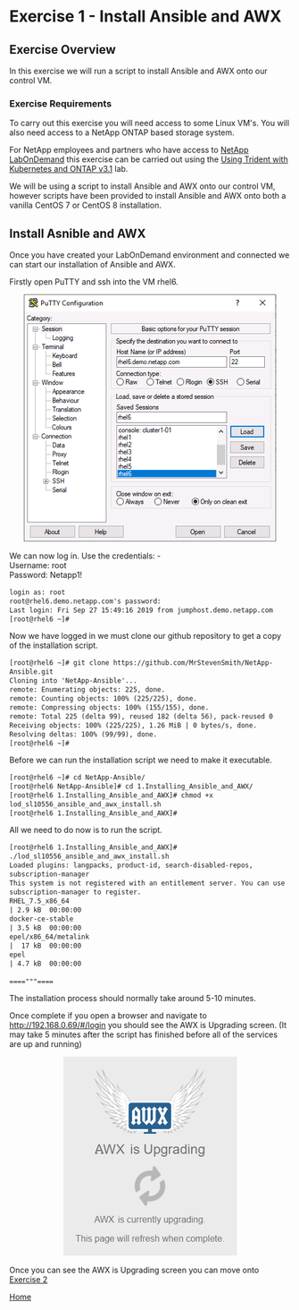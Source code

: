# Exercise 1 - Install Ansible and AWX

## Exercise Overview

In this exercise we will run a script to install Ansible and AWX onto our control VM.

### Exercise Requirements

To carry out this exercise you will need access to some Linux VM's.  You will also need access to a NetApp ONTAP based storage system.

For NetApp employees and partners who have access to [NetApp LabOnDemand](https://labondemand.netapp.com/) this exercise can be carried out using the [Using Trident with Kubernetes and ONTAP v3.1](https://labondemand.netapp.com/lab/sl10556) lab.

We will be using a script to install Ansible and AWX onto our control VM, however scripts have been provided to install Ansible and AWX onto both a vanilla CentOS 7 or CentOS 8 installation.

## Install Asnible and AWX

Once you have created your LabOnDemand environment and connected we can start our installation of Ansible and AWX.

Firstly open PuTTY and ssh into the VM rhel6.

<div align="center">
<img src="https://github.com/MrStevenSmith/NetApp-Ansible/blob/master/exercise_01/images/putty.png">
</div>

We can now log in.  Use the credentials: -  
Username: root  
Password: Netapp1!

```
login as: root
root@rhel6.demo.netapp.com's password:
Last login: Fri Sep 27 15:49:16 2019 from jumphost.demo.netapp.com
[root@rhel6 ~]#
```

Now we have logged in we must clone our github repository to get a copy of the installation script.

```
[root@rhel6 ~]# git clone https://github.com/MrStevenSmith/NetApp-Ansible.git
Cloning into 'NetApp-Ansible'...
remote: Enumerating objects: 225, done.
remote: Counting objects: 100% (225/225), done.
remote: Compressing objects: 100% (155/155), done.
remote: Total 225 (delta 99), reused 182 (delta 56), pack-reused 0
Receiving objects: 100% (225/225), 1.26 MiB | 0 bytes/s, done.
Resolving deltas: 100% (99/99), done.
[root@rhel6 ~]#
```

Before we can run the installation script we need to make it executable.

```
[root@rhel6 ~]# cd NetApp-Ansible/
[root@rhel6 NetApp-Ansible]# cd 1.Installing_Ansible_and_AWX/
[root@rhel6 1.Installing_Ansible_and_AWX]# chmod +x lod_sl10556_ansible_and_awx_install.sh
[root@rhel6 1.Installing_Ansible_and_AWX]#
```

All we need to do now is to run the script.

```
[root@rhel6 1.Installing_Ansible_and_AWX]# ./lod_sl10556_ansible_and_awx_install.sh
Loaded plugins: langpacks, product-id, search-disabled-repos, subscription-manager
This system is not registered with an entitlement server. You can use subscription-manager to register.
RHEL_7.5_x86_64                                                                                    | 2.9 kB  00:00:00
docker-ce-stable                                                                                   | 3.5 kB  00:00:00
epel/x86_64/metalink                                                                               |  17 kB  00:00:00
epel                                                                                               | 4.7 kB  00:00:00

===="""====

```

The installation process should normally take around 5-10 minutes.

Once complete if you open a browser and navigate to http://192.168.0.69/#/login you should see the AWX is Upgrading screen. (It may take 5 minutes after the script has finished before all of the services are up and running)

<div align="center">
<img src="https://github.com/MrStevenSmith/NetApp-Ansible/blob/master/exercise_01/images/1st_load.png">
</div>

Once you can see the AWX is Upgrading screen you can move onto [Exercise 2](https://github.com/MrStevenSmith/NetApp-Ansible/tree/master/exercise_02)  

[Home](https://github.com/MrStevenSmith/NetApp-Ansible)